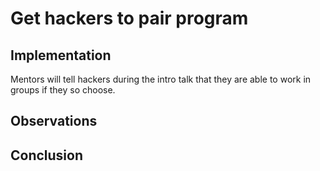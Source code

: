 # Get hackers to pair program 

## Implementation

Mentors will tell hackers during the intro talk that they are able to work in groups if they so choose.

## Observations

## Conclusion
